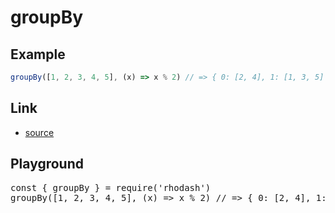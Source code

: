 <script setup>import RunKit from './components/RunKit.vue'</script>

# groupBy

## Example

```ts
groupBy([1, 2, 3, 4, 5], (x) => x % 2) // => { 0: [2, 4], 1: [1, 3, 5] }
```

## Link

- [source](https://github.com/KoichiKiyokawa/rhodash/blob/main/src/groupBy.ts)

## Playground

<RunKit>
<pre>
const { groupBy } = require('rhodash')
groupBy([1, 2, 3, 4, 5], (x) => x % 2) // => { 0: [2, 4], 1: [1, 3, 5] }
</pre>
</RunKit>
